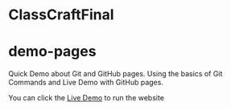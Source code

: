 # ClassCraftFinal

# demo-pages
Quick Demo about Git and GitHub pages.
Using the basics of Git Commands and Live Demo with GitHub pages.

You can click the [Live Demo](https://sikanderjitsinghghuser.github.io/Js-Assignment2/index.html) to run the website
